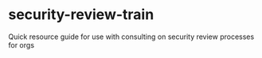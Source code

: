 # security-review-train
Quick resource guide for use with consulting on security review processes for orgs
